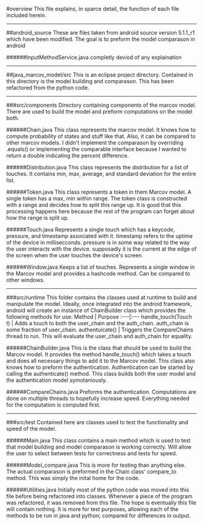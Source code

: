 #overview
This file explains, in sparce detail, the function of each file included herein.

---
##android_source
These are files taken from android source version 5.1.1_r1 which have been modified. The goal is to preform the model comparason in android

######InputMethodService.java
completly deviod of any explaination

---
##java_marcov_model/src
This is an eclipse project directory. Contained in this directory is the model building and comparason. This has been refactored from the python code.

---
###src/components
Directory containing components of the marcov model. There are used to build the model and preform computations on the model both.

######Chain.java
This class represents the marcov model. It knows how to compute probability of states and stuff like that. Also, it can be compared to other marcov models. I didn't implement the comparason by overriding .equals() or implementing the comparable interface because I wanted to return a double indicating the percent difference.

######Distribution.java
This class represents the distribution for a list of touches. It contains min, max, average, and standard deviation for the entire list.

######Token.java
This class represents a token in them Marcov model. A single token has a max, min within range. The token class is constructed with a range and decides how to split this range up. It is good that this processing happens here because the rest of the program can forget about how the range is split up.

######Touch.java
Represents a single touch which has a keycode, pressure, and timestamp associated with it. timestamp refers to the uptime of the device in millisecconds. pressure is in some way related to the way the user interacts with the device. supposadly it is the current at the edge of the screen when the user touches the device's screen.

######Window.java
Keeps a list of touches. Represents a single window in the Marcov model and provides a hashcode method. Can be compared to other windows.

---
###src/runtime
This folder contains the classes used at runtime to build and manipulate the model. Ideally, once integrated into the android framework, android will create an instance of ChainBuilder class which provides the following methods for use:
Method | Purpose
:---|:---
handle_touch(Touch t) | Adds a touch to both the user\_chain and the auth\_chain. auth\_chain is some fraction of user\_chain.
authentuicate() | Triggers the CompareChains thread to run. This will evaluate the user\_chain and auth\_chain for equality.

######ChainBuilder.java
This is the class that should be used to build the Marcov model. It provides the method handle_touch() which takes a touch and does all necessary things to add it to the Marcov model. This class also knows how to preform the authentication. Authentication can be started by calling the authenticate() method. This class builds both the user model and the authentication model symotaniously.

######CompareChains.java
Preforms the authentication. Computations are done on multiple threads to hopefully increase speed. Everything needed for the computation is computed first.

---
###src/test
Contained here are classes used to test the functionality and speed of the model.

######Main.java
This class contains a main method which is used to test that model building and model comparason is working correctly. Will allow the user to select between tests for correctness and tests for speed.

######Model_compare.java
This is more for testing than anything else. The actual comparason is preformed in the Chain class' compare_to method. This was simply the inital home for the code.

######Utilities.java
Initially most of the python code was moved into this file before being refactored into classes. Whenever a piece of the program was refactored, it was removed from this file. The hope is eventually this file will contain nothing. It is more for test purposes, allowing each of the methods to be run in java and python; compared for differences in output.

